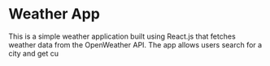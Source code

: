 # Weather App
This is a simple weather application built using React.js that fetches weather data from the OpenWeather API. The app allows users search for a city and get cu

